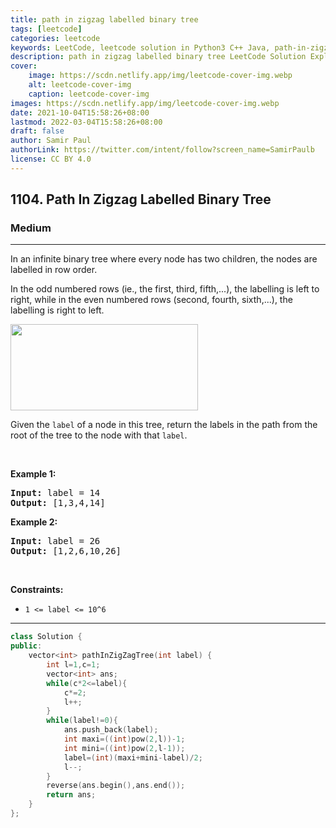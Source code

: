 ```yaml
---
title: path in zigzag labelled binary tree
tags: [leetcode]
categories: leetcode
keywords: LeetCode, leetcode solution in Python3 C++ Java, path-in-zigzag-labelled-binary-tree solution
description: path in zigzag labelled binary tree LeetCode Solution Explained
cover:
    image: https://scdn.netlify.app/img/leetcode-cover-img.webp
    alt: leetcode-cover-img
    caption: leetcode-cover-img
images: https://scdn.netlify.app/img/leetcode-cover-img.webp
date: 2021-10-04T15:58:26+08:00
lastmod: 2022-03-04T15:58:26+08:00
draft: false
author: Samir Paul
authorLink: https://twitter.com/intent/follow?screen_name=SamirPaulb
license: CC BY 4.0
---
```



<h2>1104. Path In Zigzag Labelled Binary Tree</h2><h3>Medium</h3><hr><div><p>In an infinite binary tree where every node has two children, the nodes are labelled in row order.</p>

<p>In the odd numbered rows (ie., the first, third, fifth,...), the labelling is left to right, while in the even numbered rows (second, fourth, sixth,...), the labelling is right to left.</p>

<p><img alt="" src="https://assets.leetcode.com/uploads/2019/06/24/tree.png" style="width: 300px; height: 138px;"></p>

<p>Given the <code>label</code> of a node in this tree, return the labels in the path from the root of the tree to the&nbsp;node with that <code>label</code>.</p>

<p>&nbsp;</p>
<p><strong>Example 1:</strong></p>

<pre><strong>Input:</strong> label = 14
<strong>Output:</strong> [1,3,4,14]
</pre>

<p><strong>Example 2:</strong></p>

<pre><strong>Input:</strong> label = 26
<strong>Output:</strong> [1,2,6,10,26]
</pre>

<p>&nbsp;</p>
<p><strong>Constraints:</strong></p>

<ul>
	<li><code>1 &lt;= label &lt;= 10^6</code></li>
</ul>
</div>

---




```cpp
class Solution {
public:
    vector<int> pathInZigZagTree(int label) {
        int l=1,c=1;
        vector<int> ans;
        while(c*2<=label){
            c*=2;
            l++;
        }
        while(label!=0){
            ans.push_back(label);
            int maxi=((int)pow(2,l))-1;
            int mini=((int)pow(2,l-1));
            label=(int)(maxi+mini-label)/2;
            l--;
        }
        reverse(ans.begin(),ans.end());
        return ans;
    }
};
```
